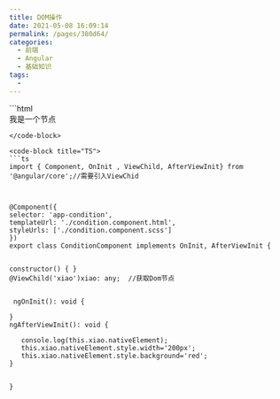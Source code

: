 ```yaml
---
title: DOM操作
date: 2021-05-08 16:09:14
permalink: /pages/380d64/
categories:
  - 前端
  - Angular
  - 基础知识
tags:
  - 
---
```



<code-group>
  <code-block title="HTML" active>
  ```html
 <div #xiao>
  我是一个节点
</div>

  ```
  </code-block>

  <code-block title="TS">
  ```ts
  import { Component, OnInit , ViewChild, AfterViewInit} from '@angular/core';//需要引入ViewChid



@Component({
  selector: 'app-condition',
  templateUrl: './condition.component.html',
  styleUrls: ['./condition.component.scss']
})
export class ConditionComponent implements OnInit, AfterViewInit {


  constructor() { }
  @ViewChild('xiao')xiao: any;  //获取Dom节点 


   ngOnInit(): void {

  }
  ngAfterViewInit(): void {      

     console.log(this.xiao.nativeElement);
     this.xiao.nativeElement.style.width='200px';
     this.xiao.nativeElement.style.background='red';
  }


}



  ```
  </code-block>
</code-group>